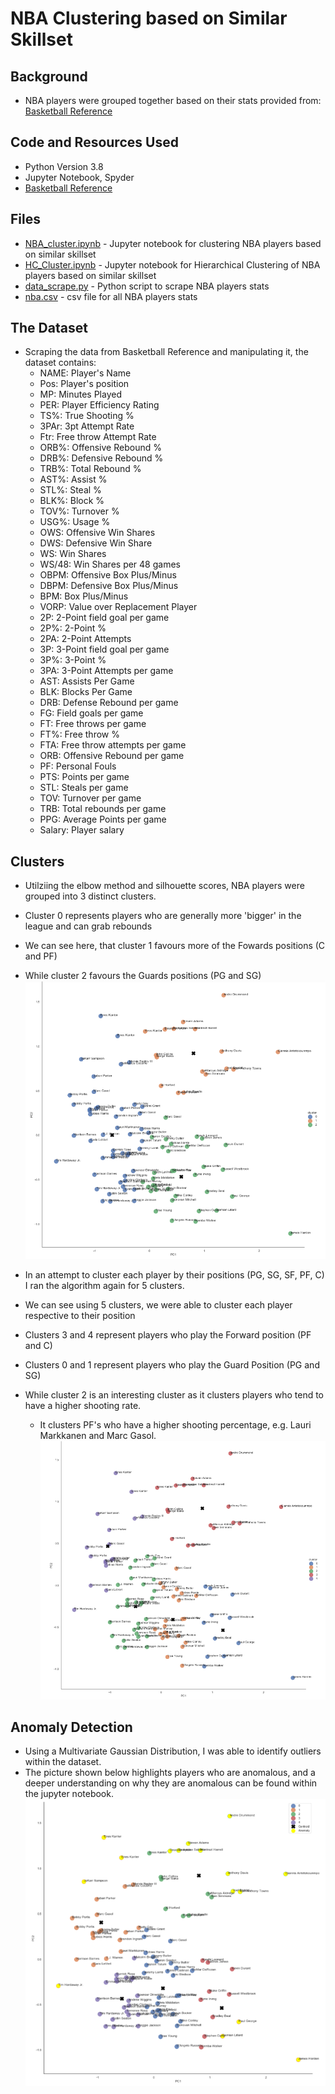 # NBA Clustering based on Similar Skillset
## Background
- NBA players were grouped together based on their stats provided from: [Basketball Reference](https://www.basketball-reference.com/leagues/NBA_2020_per_game.html) 

## Code and Resources Used
- Python Version 3.8
- Jupyter Notebook, Spyder
- [Basketball Reference](https://www.basketball-reference.com/leagues/NBA_2020_per_game.html) 

## Files
- [NBA_cluster.ipynb](https://github.com/jason-huynh83/NBA-cluster/blob/master/NBA_cluster.ipynb) - Jupyter notebook for clustering NBA players based on similar skillset
- [HC_Cluster.ipynb](https://github.com/jason-huynh83/NBA-cluster/blob/master/HC_Cluster.ipynb) - Jupyter notebook for Hierarchical Clustering of NBA players based on similar skillset
- [data_scrape.py](https://github.com/jason-huynh83/NBA-cluster/blob/master/data_scrape.py) - Python script to scrape NBA players stats
- [nba.csv](https://github.com/jason-huynh83/NBA-cluster/blob/master/nba.csv) - csv file for all NBA players stats

## The Dataset 
- Scraping the data from Basketball Reference and manipulating it, the dataset contains:
	- NAME: Player's Name
	- Pos: Player's position
	- MP: Minutes Played
	- PER: Player Efficiency Rating
	- TS%: True Shooting %
	- 3PAr: 3pt Attempt Rate
	- Ftr: Free throw Attempt Rate
	- ORB%: Offensive Rebound %
	- DRB%: Defensive Rebound %
	- TRB%: Total Rebound %
	- AST%: Assist %
	- STL%: Steal %
	- BLK%: Block %
	- TOV%: Turnover %
	- USG%: Usage %
	- OWS: Offensive Win Shares
	- DWS: Defensive Win Share
	- WS: Win Shares
	- WS/48: Win Shares per 48 games
	- OBPM: Offensive Box Plus/Minus
	- DBPM: Defensive Box Plus/Minus
	- BPM: Box Plus/Minus
	- VORP: Value over Replacement Player
	- 2P: 2-Point field goal per game
	- 2P%: 2-Point %
	- 2PA: 2-Point Attempts
	- 3P: 3-Point field goal per game
	- 3P%: 3-Point % 
	- 3PA: 3-Point Attempts per game
	- AST: Assists Per Game
	- BLK: Blocks Per Game
	- DRB: Defense Rebound per game
	- FG: Field goals per game
	- FT: Free throws per game	
	- FT%: Free throw %
	- FTA: Free throw attempts per game
	- ORB: Offensive Rebound per game
	- PF: Personal Fouls
	- PTS: Points per game
	- STL: Steals per game
	- TOV: Turnover per game
	- TRB: Total rebounds per game
	- PPG: Average Points per game
	- Salary: Player salary

## Clusters
- Utilziing the elbow method and silhouette scores, NBA players were grouped into 3 distinct clusters.
- Cluster 0 represents players who are generally more 'bigger' in the league and can grab rebounds
- We can see here, that cluster 1 favours more of the Fowards positions (C and PF)
- While cluster 2 favours the Guards positions (PG and SG)
![](Images/Cluster1.PNG)

- In an attempt to cluster each player by their positions (PG, SG, SF, PF, C) I ran the algorithm again for 5 clusters.
- We can see using 5 clusters, we were able to cluster each player respective to their position
- Clusters 3 and 4 represent players who play the Forward position (PF and C)
- Clusters 0 and 1 represent players who play the Guard Position (PG and SG)
- While cluster 2 is an interesting cluster as it clusters players who tend to have a higher shooting rate.
	- It clusters PF's who have a higher shooting percentage, e.g. Lauri Markkanen and Marc Gasol.
![](Images/Cluster2.PNG)

## Anomaly Detection
- Using a Multivariate Gaussian Distribution, I was able to identify outliers within the dataset.
- The picture shown below highlights players who are anomalous, and a deeper understanding on why they are anomalous can be found within the jupyter notebook.
![](Images/Anomalies.PNG)
